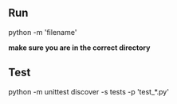 ## Run
python -m 'filename'

**make sure you are in the correct directory**

## Test
python -m unittest discover -s tests -p 'test_*.py'
